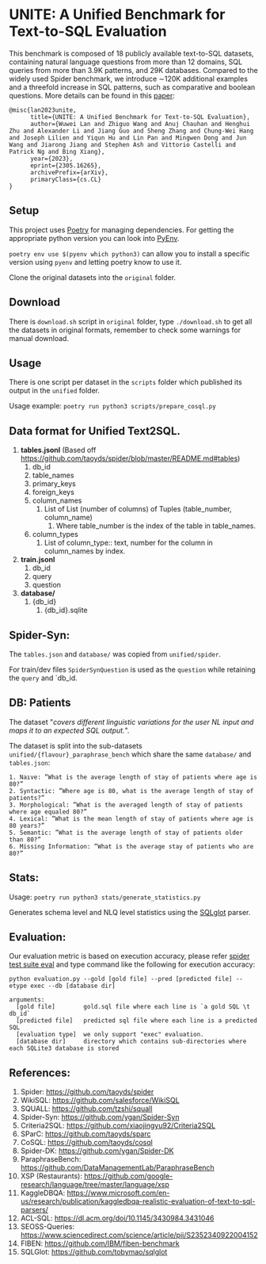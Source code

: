 # UNITE: A Unified Benchmark for Text-to-SQL Evaluation
This benchmark is composed of 18 publicly available text-to-SQL datasets, containing natural language questions from more than 12 domains, SQL queries from more than 3.9K patterns, and 29K databases. Compared to the widely used Spider benchmark, we introduce ∼120K additional examples and a threefold increase in SQL patterns, such as comparative and boolean questions. More details can be found in this [paper](https://arxiv.org/abs/2305.16265):
```
@misc{lan2023unite,
      title={UNITE: A Unified Benchmark for Text-to-SQL Evaluation}, 
      author={Wuwei Lan and Zhiguo Wang and Anuj Chauhan and Henghui Zhu and Alexander Li and Jiang Guo and Sheng Zhang and Chung-Wei Hang and Joseph Lilien and Yiqun Hu and Lin Pan and Mingwen Dong and Jun Wang and Jiarong Jiang and Stephen Ash and Vittorio Castelli and Patrick Ng and Bing Xiang},
      year={2023},
      eprint={2305.16265},
      archivePrefix={arXiv},
      primaryClass={cs.CL}
}
```


## Setup
This project uses [Poetry](https://python-poetry.org/docs/) for managing dependencies. For getting the appropriate python version you can look into [PyEnv](https://github.com/pyenv/pyenv). 

`poetry env use $(pyenv which python3)` 
can allow you to install a specific version using `pyenv` and letting poetry know to use it.

Clone the original datasets into the `original` folder. 

## Download
There is `download.sh` script in `original` folder, type `./download.sh` to get all the datasets in original formats, remember to check some warnings for manual download.

## Usage

There is one script per dataset in the `scripts` folder which published its output in the `unified` folder.

Usage example:
`poetry run python3 scripts/prepare_cosql.py`

## Data format for Unified Text2SQL.

1. **tables.jsonl** (Based off https://github.com/taoyds/spider/blob/master/README.md#tables)
    1. db_id
    2. table_names
    3. primary_keys
    4. foreign_keys
    5. column_names
        1. List of List (number of columns) of Tuples (table_number, column_name)
            1. Where table_number is the index of the table in table_names.
    6. column_types
        1. List of column_type:: text, number for the column in column_names by index.
2. **train.jsonl**
    1. db_id
    2. query
    3. question
3. **database/**
    1. {db_id}
        1. {db_id}.sqlite

## Spider-Syn:
The `tables.json` and `database/` was copied from `unified/spider`.

For train/dev files `SpiderSynQuestion` is used as the `question` while retaining the `query` and `db_id.


## DB: Patients
The dataset "_covers different linguistic variations for the user NL input and maps it to an expected SQL output._".

The dataset is split into the sub-datasets `unified/{flavour}_paraphrase_bench` which share the same `database/` and `tables.json`:

    1. Naıve: ”What is the average length of stay of patients where age is 80?”
    2. Syntactic: ”Where age is 80, what is the average length of stay of patients?”
    3. Morphological: ”What is the averaged length of stay of patients where age equaled 80?”
    4. Lexical: ”What is the mean length of stay of patients where age is 80 years?”
    5. Semantic: ”What is the average length of stay of patients older than 80?”
    6. Missing Information: ”What is the average stay of patients who are 80?”


## Stats:

Usage: `poetry run python3 stats/generate_statistics.py`

Generates schema level and NLQ level statistics using the [SQLglot](https://github.com/tobymao/sqlglot) parser.


## Evaluation:
Our evaluation metric is based on execution accuracy, please refer [spider test suite eval](https://github.com/taoyds/test-suite-sql-eval) and type command like the following for execution accuracy:
```
python evaluation.py --gold [gold file] --pred [predicted file] --etype exec --db [database dir]

arguments:
  [gold file]        gold.sql file where each line is `a gold SQL \t db_id`
  [predicted file]   predicted sql file where each line is a predicted SQL
  [evaluation type]  we only support "exec" evaluation.
  [database dir]     directory which contains sub-directories where each SQLite3 database is stored

```


## References:

1. Spider: https://github.com/taoyds/spider
1. WikiSQL: https://github.com/salesforce/WikiSQL
1. SQUALL: https://github.com/tzshi/squall
1. Spider-Syn: https://github.com/ygan/Spider-Syn
1. Criteria2SQL: https://github.com/xiaojingyu92/Criteria2SQL
1. SParC: https://github.com/taoyds/sparc
1. CoSQL: https://github.com/taoyds/cosql
1. Spider-DK: https://github.com/ygan/Spider-DK
1. ParaphraseBench: https://github.com/DataManagementLab/ParaphraseBench
1. XSP (Restaurants): https://github.com/google-research/language/tree/master/language/xsp
1. KaggleDBQA: https://www.microsoft.com/en-us/research/publication/kaggledbqa-realistic-evaluation-of-text-to-sql-parsers/
1. ACL-SQL: https://dl.acm.org/doi/10.1145/3430984.3431046
1. SEOSS-Queries: https://www.sciencedirect.com/science/article/pii/S2352340922004152
1. FIBEN: https://github.com/IBM/fiben-benchmark
1. SQLGlot: https://github.com/tobymao/sqlglot

